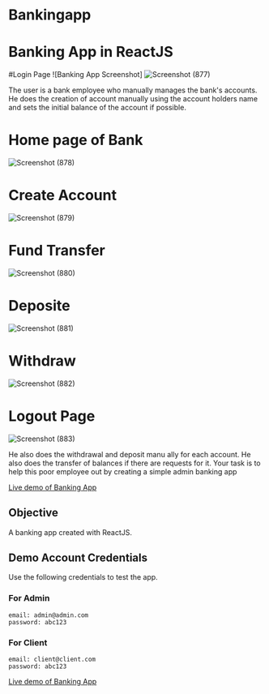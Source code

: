 # Bankingapp

# Banking App in ReactJS

#Login Page
![Banking App Screenshot]
![Screenshot (877)](https://user-images.githubusercontent.com/58160340/191459842-446cb3f3-48a3-42a3-bfda-8a867cefe8c2.png)

The user is a bank employee who manually manages the bank's accounts.
He does the creation of account manually using the account holders name and sets the initial balance of the account if possible.
# Home page of Bank
![Screenshot (878)](https://user-images.githubusercontent.com/58160340/191460051-94efa815-519a-41ee-9557-8f85c73e0345.png)

# Create Account
![Screenshot (879)](https://user-images.githubusercontent.com/58160340/191460330-e70ab18e-dbb9-4a53-9f6f-4d207252e0a3.png)


# Fund Transfer

![Screenshot (880)](https://user-images.githubusercontent.com/58160340/191460369-5f6595ef-b372-431b-bf90-30cf6387f354.png)


# Deposite

![Screenshot (881)](https://user-images.githubusercontent.com/58160340/191460421-c770c701-7c6b-44d0-8242-8b87a5bfc977.png)

# Withdraw

![Screenshot (882)](https://user-images.githubusercontent.com/58160340/191460450-efeddca2-af44-45e4-a2a6-2d6a941af50f.png)

# Logout Page

![Screenshot (883)](https://user-images.githubusercontent.com/58160340/191460478-14f9470a-7e6c-450e-93eb-da8704a0f02d.png)

He also does the withdrawal and deposit manu
ally for each account.
He also does the transfer of balances if there are requests for it.
Your task is to help this poor employee out by creating a simple admin banking app

[Live demo of Banking App](https://github.com/Abhimanyukumar-lab/BankApplication.git)

## Objective
A banking app created with ReactJS.

## Demo Account Credentials

Use the following credentials to test the app.

### For Admin
```
email: admin@admin.com
password: abc123
```

### For Client
```
email: client@client.com
password: abc123
```

[Live demo of Banking App](https://github.com/Abhimanyukumar-lab/BankApplication.git)
